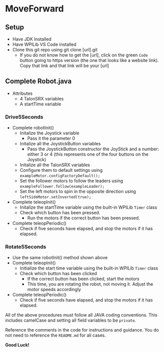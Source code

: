 # MoveForward

## Setup
* Have JDK Installed
* Have WPILib VS Code installed
* Clone this git repo using git clone [url].git
    * If you do not know how to get the [url], click on the green `Code` button
    going to https version (the one that looks like a website link). Copy that link
    and that link will be your [url]

## Complete Robot.java
* Attributes
    * 4 TalonSRX variables 
    * A startTime variable
### Drive5Seconds
* Complete robotInit()
    * Initalize the Joystick variable
        * Pass it the parameter 0
    * Initalize all the JoystickButton variables
        * Pass the JoystickButton constructor the JoyStick and a number: either 3 or 4
        (this represents one of the four buttons on the Joystick) 
    * Initalize all the TalonSRX variables
    * Configure them to default settings using `exampleMotor.configFactoryDefault();`
    * Set the follower motors to follow the leaders using `exampleFollower.follow(exampleLeader);`
    * Set the left motors to spin in the opposite direction using `leftSideMotor.setInverted(true);`
* Complete teleopInit()
    * Initalize the startTime variable using the built-in WPILib `Timer` class
    * Check which button has been pressed.
        * Run the motors if the correct button has been pressed.
* Complete teleopPeriodic()
    * Check if five seconds have elapsed, and stop the motors if it has elapsed.
    
### Rotate5Seconds
* Use the same robotInit() method shown above
* Complete teleopInit()
    * Initialize the start time variable using the built-in WPILib `Timer` class
    * Check which button has been clicked
        * If the correct button has been clicked, start the motors
        * This time, you are rotating the robot, not moving it. Adjust the motor speeds accordingly
* Complete teleopPeriodic()
    * Check if five seconds have elapsed, and stop the motors if it has elapsed.


All of the above procedures must follow all JAVA coding conventions. This includes camelCase and 
setting all field variables to be `private`.

Reference the comments in the code for instructions and guidance. You do not need to reference the 
`README.md` for all cases.

**Good Luck!**
